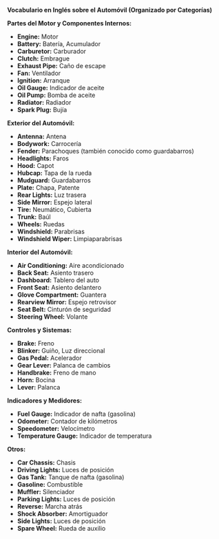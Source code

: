 

**Vocabulario en Inglés sobre el Automóvil (Organizado por Categorías)**

**Partes del Motor y Componentes Internos:**

*   **Engine:** Motor
*   **Battery:** Batería, Acumulador
*   **Carburetor:** Carburador
*   **Clutch:** Embrague
*   **Exhaust Pipe:** Caño de escape
*   **Fan:** Ventilador
*   **Ignition:** Arranque
*   **Oil Gauge:** Indicador de aceite
*   **Oil Pump:** Bomba de aceite
*   **Radiator:** Radiador
*   **Spark Plug:** Bujía

**Exterior del Automóvil:**

*   **Antenna:** Antena
*   **Bodywork:** Carrocería
*   **Fender:** Parachoques (también conocido como guardabarros)
*   **Headlights:** Faros
*   **Hood:** Capot
*   **Hubcap:** Tapa de la rueda
*   **Mudguard:** Guardabarros
*   **Plate:** Chapa, Patente
*   **Rear Lights:** Luz trasera
*   **Side Mirror:** Espejo lateral
*   **Tire:** Neumático, Cubierta
*   **Trunk:** Baúl
*   **Wheels:** Ruedas
*   **Windshield:** Parabrisas
*   **Windshield Wiper:** Limpiaparabrisas

**Interior del Automóvil:**

*   **Air Conditioning:** Aire acondicionado
*   **Back Seat:** Asiento trasero
*   **Dashboard:** Tablero del auto
*   **Front Seat:** Asiento delantero
*   **Glove Compartment:** Guantera
*   **Rearview Mirror:** Espejo retrovisor
*   **Seat Belt:** Cinturón de seguridad
*   **Steering Wheel:** Volante

**Controles y Sistemas:**

*   **Brake:** Freno
*   **Blinker:** Guiño, Luz direccional
*   **Gas Pedal:** Acelerador
*   **Gear Lever:** Palanca de cambios
*   **Handbrake:** Freno de mano
*   **Horn:** Bocina
*   **Lever:** Palanca

**Indicadores y Medidores:**

*   **Fuel Gauge:** Indicador de nafta (gasolina)
*   **Odometer:** Contador de kilómetros
*   **Speedometer:** Velocímetro
*   **Temperature Gauge:** Indicador de temperatura

**Otros:**

*   **Car Chassis:** Chasis
*   **Driving Lights:** Luces de posición
*   **Gas Tank:** Tanque de nafta (gasolina)
*   **Gasoline:** Combustible
*   **Muffler:** Silenciador
*   **Parking Lights:** Luces de posición
*   **Reverse:** Marcha atrás
*   **Shock Absorber:** Amortiguador
*   **Side Lights:** Luces de posición
*   **Spare Wheel:** Rueda de auxilio

